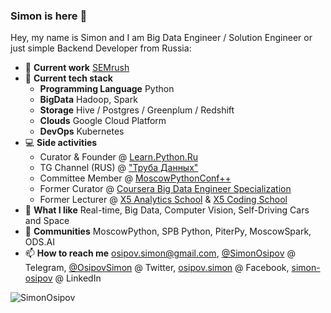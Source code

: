 ### Simon is here 👋

Hey, my name is Simon and I am Big Data Engineer / Solution Engineer or just simple Backend Developer from Russia:

- 🏢 **Current work** [SEMrush](https://semrush.com/)
- 🌱 **Current tech stack** 
  - **Programming Language** Python
  - **BigData** Hadoop, Spark 
  - **Storage** Hive / Postgres / Greenplum / Redshift
  - **Clouds** Google Cloud Platform
  - **DevOps** Kubernetes
- 💻 **Side activities** 
  - Curator & Founder @ [Learn.Python.Ru](learn.python.ru)
  - TG Channel (RUS) @ ["Труба Данных"](https://t.me/ohmydataengineer)
  - Committee Member @ [MoscowPythonConf++](https://conf.python.ru/)
  - Former Curator @ [Coursera Big Data Engineer Specialization](https://bigdatateam.org/big-data-engineering)
  - Former Lecturer @ [X5 Analytics School](http://x5-academy.ru/) & [X5 Coding School](https://x5-frontend-academy.ru/)
- 🤔 **What I like** Real-time, Big Data, Computer Vision, Self-Driving Cars and Space
- 💬 **Communities** MoscowPython, SPB Python, PiterPy, MoscowSpark, ODS.AI
- 📫 **How to reach me** osipov.simon@gmail.com, [@SimonOsipov](http://t.me/SimonOsipov) @ Telegram, [@OsipovSimon](https://twitter.com/OsipovSimon) @ Twitter, [osipov.simon](https://www.facebook.com/osipov.simon) @ Facebook, [simon-osipov](https://www.linkedin.com/in/simon-osipov/) @ LinkedIn

<p>&nbsp;<img align="left" src="https://github-readme-stats.vercel.app/api?username=SimonOsipov&count_private=true&show_icons=true" alt="SimonOsipov"/></p>
